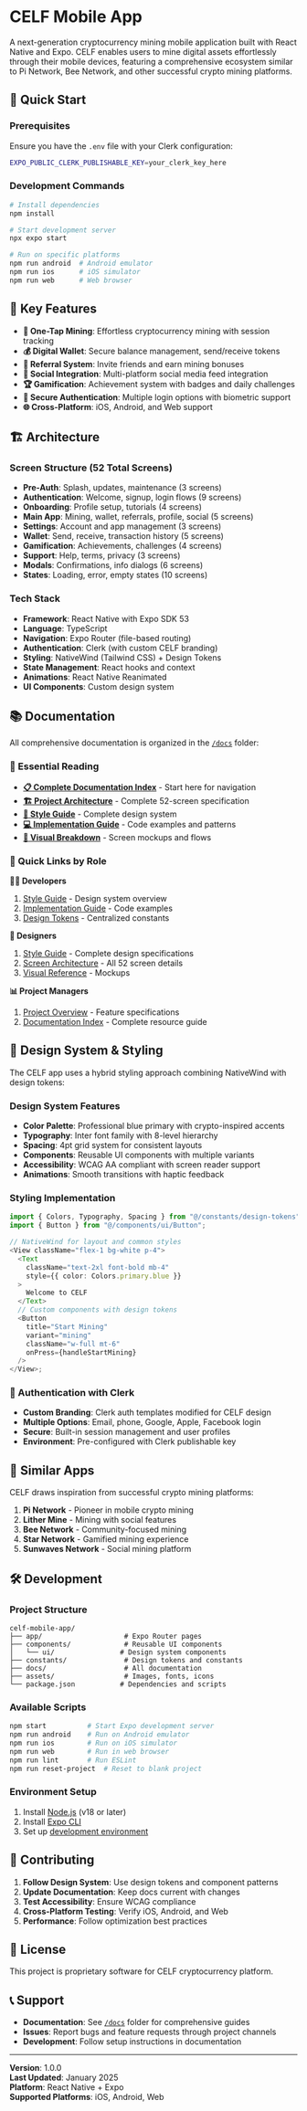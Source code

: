 # CELF Mobile App

A next-generation cryptocurrency mining mobile application built with React Native and Expo. CELF enables users to mine digital assets effortlessly through their mobile devices, featuring a comprehensive ecosystem similar to Pi Network, Bee Network, and other successful crypto mining platforms.

## 🚀 Quick Start

### Prerequisites

Ensure you have the `.env` file with your Clerk configuration:

```bash
EXPO_PUBLIC_CLERK_PUBLISHABLE_KEY=your_clerk_key_here
```

### Development Commands

```bash
# Install dependencies
npm install

# Start development server
npx expo start

# Run on specific platforms
npm run android  # Android emulator
npm run ios      # iOS simulator
npm run web      # Web browser
```

## 📱 Key Features

- **🔨 One-Tap Mining**: Effortless cryptocurrency mining with session tracking
- **💰 Digital Wallet**: Secure balance management, send/receive tokens
- **👥 Referral System**: Invite friends and earn mining bonuses
- **📱 Social Integration**: Multi-platform social media feed integration
- **🏆 Gamification**: Achievement system with badges and daily challenges
- **🔐 Secure Authentication**: Multiple login options with biometric support
- **🌐 Cross-Platform**: iOS, Android, and Web support

## 🏗️ Architecture

### Screen Structure (52 Total Screens)

- **Pre-Auth**: Splash, updates, maintenance (3 screens)
- **Authentication**: Welcome, signup, login flows (9 screens)
- **Onboarding**: Profile setup, tutorials (4 screens)
- **Main App**: Mining, wallet, referrals, profile, social (5 screens)
- **Settings**: Account and app management (3 screens)
- **Wallet**: Send, receive, transaction history (5 screens)
- **Gamification**: Achievements, challenges (4 screens)
- **Support**: Help, terms, privacy (3 screens)
- **Modals**: Confirmations, info dialogs (6 screens)
- **States**: Loading, error, empty states (10 screens)

### Tech Stack

- **Framework**: React Native with Expo SDK 53
- **Language**: TypeScript
- **Navigation**: Expo Router (file-based routing)
- **Authentication**: Clerk (with custom CELF branding)
- **Styling**: NativeWind (Tailwind CSS) + Design Tokens
- **State Management**: React hooks and context
- **Animations**: React Native Reanimated
- **UI Components**: Custom design system

## 📚 Documentation

All comprehensive documentation is organized in the [`/docs`](./docs) folder:

### 📖 Essential Reading

- **[📋 Complete Documentation Index](./docs/README.md)** - Start here for navigation
- **[🏗️ Project Architecture](./docs/CELF-README.MD)** - Complete 52-screen specification
- **[🎨 Style Guide](./docs/STYLE_GUIDE.md)** - Complete design system
- **[💻 Implementation Guide](./docs/STYLE_GUIDE_IMPLEMENTATION.md)** - Code examples and patterns
- **[📄 Visual Breakdown](./docs/CELF%20Mining%20App%20-%20Updated%20Screen%20Breakdown.pdf)** - Screen mockups and flows

### 🎯 Quick Links by Role

**👨‍💻 Developers**

1. [Style Guide](./docs/STYLE_GUIDE.md) - Design system overview
2. [Implementation Guide](./docs/STYLE_GUIDE_IMPLEMENTATION.md) - Code examples
3. [Design Tokens](./constants/design-tokens.ts) - Centralized constants

**🎨 Designers**

1. [Style Guide](./docs/STYLE_GUIDE.md) - Complete design specifications
2. [Screen Architecture](./docs/CELF-README.MD) - All 52 screen details
3. [Visual Reference](./docs/CELF%20Mining%20App%20-%20Updated%20Screen%20Breakdown.pdf) - Mockups

**📊 Project Managers**

1. [Project Overview](./docs/CELF-README.MD) - Feature specifications
2. [Documentation Index](./docs/README.md) - Complete resource guide

## 🎨 Design System & Styling

The CELF app uses a hybrid styling approach combining NativeWind with design tokens:

### Design System Features

- **Color Palette**: Professional blue primary with crypto-inspired accents
- **Typography**: Inter font family with 8-level hierarchy
- **Spacing**: 4pt grid system for consistent layouts
- **Components**: Reusable UI components with multiple variants
- **Accessibility**: WCAG AA compliant with screen reader support
- **Animations**: Smooth transitions with haptic feedback

### Styling Implementation

```typescript
import { Colors, Typography, Spacing } from "@/constants/design-tokens";
import { Button } from "@/components/ui/Button";

// NativeWind for layout and common styles
<View className="flex-1 bg-white p-4">
  <Text
    className="text-2xl font-bold mb-4"
    style={{ color: Colors.primary.blue }}
  >
    Welcome to CELF
  </Text>
  // Custom components with design tokens
  <Button
    title="Start Mining"
    variant="mining"
    className="w-full mt-6"
    onPress={handleStartMining}
  />
</View>;
```

### 🔐 Authentication with Clerk

- **Custom Branding**: Clerk auth templates modified for CELF design
- **Multiple Options**: Email, phone, Google, Apple, Facebook login
- **Secure**: Built-in session management and user profiles
- **Environment**: Pre-configured with Clerk publishable key

## 🌟 Similar Apps

CELF draws inspiration from successful crypto mining platforms:

1. **Pi Network** - Pioneer in mobile crypto mining
2. **Lither Mine** - Mining with social features
3. **Bee Network** - Community-focused mining
4. **Star Network** - Gamified mining experience
5. **Sunwaves Network** - Social mining platform

## 🛠️ Development

### Project Structure

```
celf-mobile-app/
├── app/                    # Expo Router pages
├── components/             # Reusable UI components
│   └── ui/                # Design system components
├── constants/              # Design tokens and constants
├── docs/                   # All documentation
├── assets/                 # Images, fonts, icons
└── package.json           # Dependencies and scripts
```

### Available Scripts

```bash
npm start          # Start Expo development server
npm run android    # Run on Android emulator
npm run ios        # Run on iOS simulator
npm run web        # Run in web browser
npm run lint       # Run ESLint
npm run reset-project  # Reset to blank project
```

### Environment Setup

1. Install [Node.js](https://nodejs.org/) (v18 or later)
2. Install [Expo CLI](https://docs.expo.dev/get-started/installation/)
3. Set up [development environment](https://docs.expo.dev/get-started/set-up-your-environment/)

## 🤝 Contributing

1. **Follow Design System**: Use design tokens and component patterns
2. **Update Documentation**: Keep docs current with changes
3. **Test Accessibility**: Ensure WCAG compliance
4. **Cross-Platform Testing**: Verify iOS, Android, and Web
5. **Performance**: Follow optimization best practices

## 📄 License

This project is proprietary software for CELF cryptocurrency platform.

## 📞 Support

- **Documentation**: See [`/docs`](./docs) folder for comprehensive guides
- **Issues**: Report bugs and feature requests through project channels
- **Development**: Follow setup instructions in documentation

---

**Version**: 1.0.0  
**Last Updated**: January 2025  
**Platform**: React Native + Expo  
**Supported Platforms**: iOS, Android, Web
